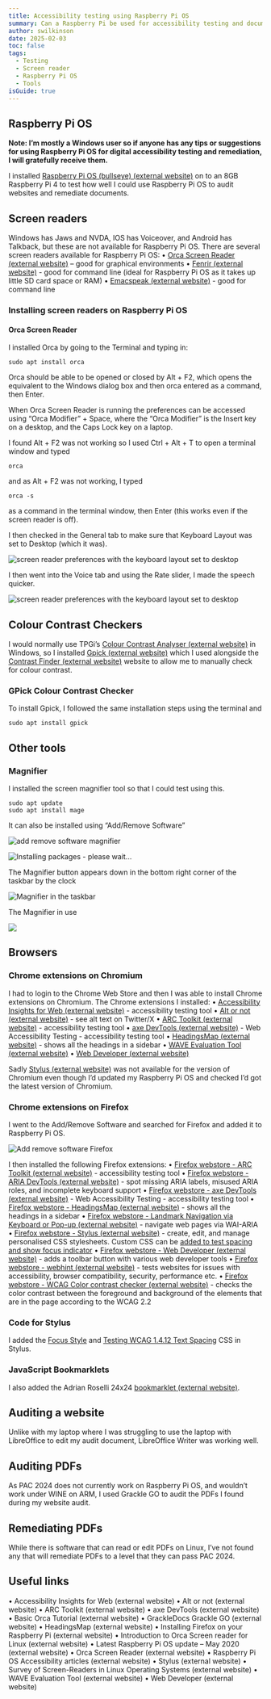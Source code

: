 ```yaml
---
title: Accessibility testing using Raspberry Pi OS
summary: Can a Raspberry Pi be used for accessibility testing and document remediation?
author: swilkinson
date: 2025-02-03
toc: false
tags:
  - Testing
  - Screen reader
  - Raspberry Pi OS
  - Tools
isGuide: true
---
```

## Raspberry Pi OS

**Note: I’m mostly a Windows user so if anyone has any tips or suggestions for using Raspberry Pi OS for digital accessibility testing and remediation, I will gratefully receive them.**

I installed [Raspberry Pi OS (bullseye) (external website)](https://www.raspberrypi.com/software/) on to an 8GB Raspberry Pi 4 to test how well I could use Raspberry Pi OS to audit websites and remediate documents.

## Screen readers

Windows has Jaws and NVDA, IOS has Voiceover, and Android has Talkback, but these are not available for Raspberry Pi OS. There are several screen readers available for Raspberry Pi OS:
• [Orca Screen Reader (external website)](https://help.gnome.org/users/orca/stable/index.html.en) – good for graphical environments
• [Fenrir (external website)](https://github.com/chrys87/fenrir) - good for command line (ideal for Raspberry Pi OS as it takes up little SD card space or RAM)
• [Emacspeak (external website)](https://github.com/tvraman/emacspeak) - good for command line

### Installing screen readers on Raspberry Pi OS

#### Orca Screen Reader

I installed Orca by going to the Terminal and typing in:

```
sudo apt install orca
```

Orca should be able to be opened or closed by Alt + F2, which opens the equivalent to the Windows dialog box and then orca entered as a command, then Enter.

When Orca Screen Reader is running the preferences can be accessed using “Orca Modifier” + Space, where the “Orca Modifier” is the Insert key on a desktop, and the Caps Lock key on a laptop. 

I found Alt + F2 was not working so I used Ctrl + Alt + T to open a terminal window and typed 

```
orca 
```

and as Alt + F2 was not working, I typed 

```
orca -s 
```

as a command in the terminal window, then Enter (this works even if the screen reader is off).

I then checked in the General tab to make sure that Keyboard Layout was set to Desktop (which it was).

![screen reader preferences with the keyboard layout set to desktop](src/guideImg/2-orca-screen-reader-preferences.png)

I then went into the Voice tab and using the Rate slider, I made the speech quicker.

![screen reader preferences with the keyboard layout set to desktop](src/guideImg/3-orca-screen-reader-voice-type-settings.png)

## Colour Contrast Checkers

I would normally use TPGi’s [Colour Contrast Analyser (external website)](https://www.tpgi.com/color-contrast-checker/) in Windows, so I installed [Gpick (external website)](https://www.gpick.org/) which I used alongside the [Contrast Finder (external website)](https://app.contrast-finder.org/?lang=en) website to allow me to manually check for colour contrast.

### GPick Colour Contrast Checker

To install Gpick, I followed the same installation steps using the terminal and 

```
sudo apt install gpick
```

## Other tools

### Magnifier

I installed the screen magnifier tool so that I could test using this.

```
sudo apt update
sudo apt install mage
```

It can also be installed using “Add/Remove Software”

![add remove software magnifier](src/guideImg/4-magnifier.png)

![Installing packages - please wait...](src/guideImg/5-installing-packages.png)

The Magnifier button appears down in the bottom right corner of the taskbar by the clock

![Magnifier in the taskbar](src/guideImg/5.5-magnifier-button.png)

The Magnifier in use

![](src/guideImg/6-magnifier-in-use.png)

## Browsers

### Chrome extensions on Chromium

I had to login to the Chrome Web Store and then I was able to install Chrome extensions on Chromium.
The Chrome extensions I installed:
• [Accessibility Insights for Web (external website)](https://chromewebstore.google.com/detail/accessibility-insights-fo/pbjjkligggfmakdaogkfomddhfmpjeni) - accessibility testing tool
• [Alt or not (external website)](https://chromewebstore.google.com/detail/alt-or-not/bhbbijphceaijfpppmdjmjalnogkhamc) - see alt text on Twitter/X
• [ARC Toolkit (external website)](https://chromewebstore.google.com/detail/arc-toolkit/chdkkkccnlfncngelccgbgfmjebmkmce) - accessibility testing tool
• [axe DevTools (external website)](https://chromewebstore.google.com/detail/axe-devtools-web-accessib/lhdoppojpmngadmnindnejefpokejbdd) - Web Accessibility Testing - accessibility testing tool
• [HeadingsMap (external website)](https://chromewebstore.google.com/detail/headingsmap/flbjommegcjonpdmenkdiocclhjacmbi) - shows all the headings in a sidebar
• [WAVE Evaluation Tool (external website)](https://chromewebstore.google.com/detail/wave-evaluation-tool/jbbplnpkjmmeebjpijfedlgcdilocofh) 
• [Web Developer (external website)](https://chromewebstore.google.com/detail/web-developer/bfbameneiokkgbdmiekhjnmfkcnldhhm) 

Sadly [Stylus (external website)](https://chromewebstore.google.com/detail/stylus/clngdbkpkpeebahjckkjfobafhncgmne)  was not available for the version of Chromium even though I’d updated my Raspberry Pi OS and checked I’d got the latest version of Chromium.

### Chrome extensions on Firefox

I went to the Add/Remove Software and searched for Firefox and added it to Raspberry Pi OS.

![Add remove software Firefox](src/guideImg/1-firefox-install.png)

I then installed the following Firefox extensions:
• [Firefox webstore - ARC Toolkit (external website)](https://addons.mozilla.org/en-GB/firefox/addon/arc-toolkit/) - accessibility testing tool
• [Firefox webstore - ARIA DevTools (external website)](https://addons.mozilla.org/en-GB/firefox/addon/aria-devtools/) - spot missing ARIA labels, misused ARIA roles, and incomplete keyboard support
• [Firefox webstore - axe DevTools (external website)](https://addons.mozilla.org/en-GB/firefox/addon/axe-devtools/) - Web Accessibility Testing - accessibility testing tool
• [Firefox webstore - HeadingsMap (external website)](https://addons.mozilla.org/en-GB/firefox/addon/headingsmap/) - shows all the headings in a sidebar
• [Firefox webstore - Landmark Navigation via Keyboard or Pop-up (external website)](https://addons.mozilla.org/en-GB/firefox/addon/landmarks/) - navigate web pages via WAI-ARIA
• [Firefox webstore - Stylus (external website)](https://addons.mozilla.org/en-GB/firefox/addon/styl-us/) - create, edit, and manage personalised CSS stylesheets. Custom CSS can be [added to test spacing and show focus indicator](https://www.makethingsaccessible.com/guides/accessibility-testing-tools/#stylus)
• [Firefox webstore - Web Developer (external website)](https://addons.mozilla.org/en-GB/firefox/addon/web-developer/) - adds a toolbar button with various web developer tools
• [Firefox webstore - webhint (external website)](https://addons.mozilla.org/en-GB/firefox/addon/webhint/) - tests websites for issues with accessibility, browser compatibility, security, performance etc.
• [Firefox webstore - WCAG Color contrast checker (external website)](https://addons.mozilla.org/en-US/firefox/addon/wcag-contrast-checker/) - checks the color contrast between the foreground and background of the elements that are in the page according to the WCAG 2.2

### Code for Stylus

I added the [Focus Style](<https://www.makethingsaccessible.com/guides/accessibility-testing-tools/#:~:text=Accessibility Testing Tools-,Code for Stylus,-Create the following>) and [Testing WCAG 1.4.12 Text Spacing](<https://www.makethingsaccessible.com/guides/accessibility-testing-tools/#:~:text=dotted hotpink !important%3B %0A}-,Testing WCAG 1.4.12 Text Spacing,-* { %0A line-height%3A 1.5>) CSS in Stylus.

### JavaScript Bookmarklets

I also added the Adrian Roselli 24x24 [bookmarklet (external website)](https://adrianroselli.com/2022/05/24x24-pixel-cursor-bookmarklet.html).

## Auditing a website

Unlike with my laptop where I was struggling to use the laptop with LibreOffice to edit my audit document, LibreOffice Writer was working well.

## Auditing PDFs

As PAC 2024 does not currently work on Raspberry Pi OS, and wouldn’t work under WINE on ARM, I used Grackle GO to audit the PDFs I found during my website audit.

## Remediating PDFs

While there is software that can read or edit PDFs on Linux, I’ve not found any that will remediate PDFs to a level that they can pass PAC 2024.

## Useful links

• Accessibility Insights for Web (external website)
• Alt or not (external website) 
• ARC Toolkit (external website)
• axe DevTools (external website)
• Basic Orca Tutorial (external website)
• GrackleDocs Grackle GO (external website)
• HeadingsMap (external website) 
• Installing Firefox on your Raspberry Pi (external website)
• Introduction to Orca Screen reader for Linux (external website)
• Latest Raspberry Pi OS update – May 2020 (external website)
• Orca Screen Reader (external website)
• Raspberry Pi OS Accessibility articles (external website)
• Stylus (external website) 
• Survey of Screen-Readers in Linux Operating Systems (external website)
• WAVE Evaluation Tool (external website) 
• Web Developer (external website)
